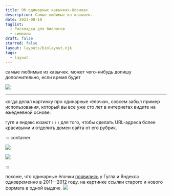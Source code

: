 ```yaml
---
title: Об одинарных кавычках-ёлочках
description: Самые любимые из кавычек.
date: 2023-08-10
taglist:
  - Раскладка для биологов
  - символы
draft: false
starred: false
layout: layouts/biolayout.njk
tags:
  - layout
---
```

самые любимые из кавычек.
может чего-нибудь допишу дополнительно, если время будет

![](single-quotes-0.png)

---

когда делал картинку про одинарные ‹ёлочки›, совсем забыл пример использования, который вы все уже сто лет в интернетах видите на ежедневной основе.

гугл и яндекс юзают › › › для того, чтобы сделать URL-адреса более красивыми и отделить домен сайта от его рубрик.

::: container 

![](single-quotes-1.png)

![](single-quotes.png)

:::

похоже, что одинарные ёлочки [появились](https://www.versionmuseum.com/history-of/google-search) у Гугла и Яндекса одновременно в 2011—2012 году. на картинке ссылки старого и нового формата в одной выдаче.
![](single-quotes-2.png)
